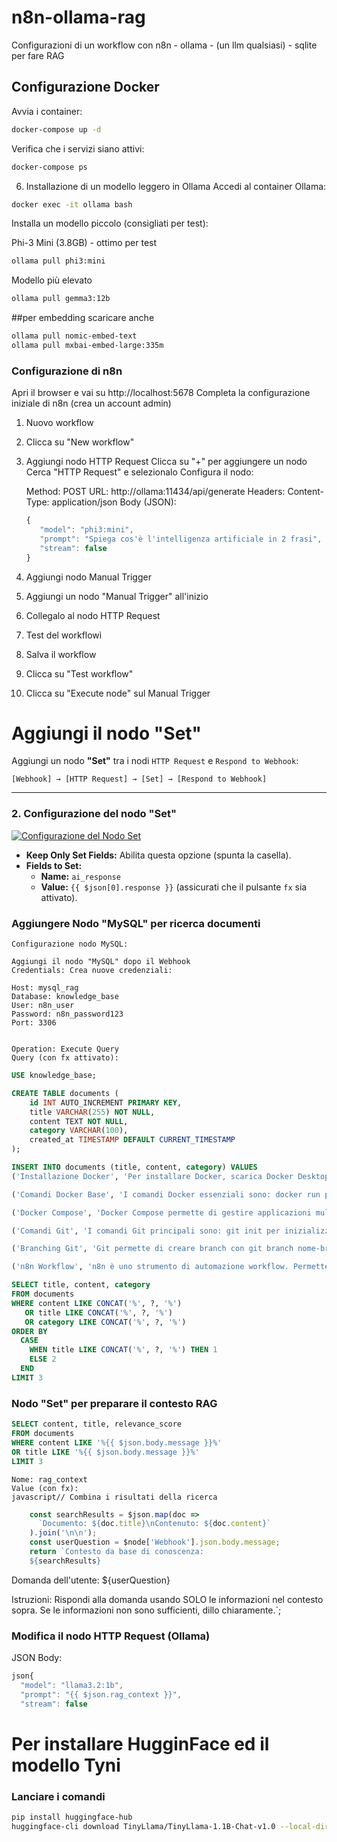 # n8n-ollama-rag
Configurazioni di un workflow con n8n - ollama - (un llm qualsiasi) - sqlite per fare RAG
## Configurazione Docker

Avvia i container:
```bash
docker-compose up -d
```
Verifica che i servizi siano attivi:
```bash
docker-compose ps
```
6. Installazione di un modello leggero in Ollama
Accedi al container Ollama:
```bash
docker exec -it ollama bash
```
Installa un modello piccolo (consigliati per test):

 Phi-3 Mini (3.8GB) - ottimo per test
```bash
ollama pull phi3:mini
```
Modello più elevato
```bash
ollama pull gemma3:12b
```


##per embedding scaricare anche
```bash
ollama pull nomic-embed-text
ollama pull mxbai-embed-large:335m
```
### Configurazione di n8n

Apri il browser e vai su http://localhost:5678
Completa la configurazione iniziale di n8n (crea un account admin)

1. Nuovo workflow
2. Clicca su "New workflow"
3. Aggiungi nodo HTTP Request
    Clicca su "+" per aggiungere un nodo
    Cerca "HTTP Request" e selezionalo
    Configura il nodo:

    Method: POST
    URL: http://ollama:11434/api/generate
    Headers:
    Content-Type: application/json
   Body (JSON):
   ```javascript
   {
      "model": "phi3:mini",
      "prompt": "Spiega cos'è l'intelligenza artificiale in 2 frasi",
      "stream": false
   }
   ```
4. Aggiungi nodo Manual Trigger
5. Aggiungi un nodo "Manual Trigger" all'inizio
6.  Collegalo al nodo HTTP Request
7.  Test del workflowì
8.  Salva il workflow
9.  Clicca su "Test workflow"
10.  Clicca su "Execute node" sul Manual Trigger

# Aggiungi il nodo "Set"

Aggiungi un nodo **"Set"** tra i nodi `HTTP Request` e `Respond to Webhook`:

`[Webhook] → [HTTP Request] → [Set] → [Respond to Webhook]`

---

### 2. Configurazione del nodo "Set"

[![Configurazione del Nodo Set](https://img.shields.io/badge/Nodo_Set-blue?logo=nodedotjs)](https://www.google.com)

* **Keep Only Set Fields:** Abilita questa opzione (spunta la casella).
* **Fields to Set:**
    * **Name:** `ai_response`
    * **Value:** `{{ $json[0].response }}` (assicurati che il pulsante `fx` sia attivato).

### Aggiungere Nodo "MySQL" per ricerca documenti
    Configurazione nodo MySQL:

    Aggiungi il nodo "MySQL" dopo il Webhook
    Credentials: Crea nuove credenziali:
    
    Host: mysql_rag
    Database: knowledge_base
    User: n8n_user
    Password: n8n_password123
    Port: 3306
    
    
    Operation: Execute Query
    Query (con fx attivato):
    
```sql
USE knowledge_base;

CREATE TABLE documents (
    id INT AUTO_INCREMENT PRIMARY KEY,
    title VARCHAR(255) NOT NULL,
    content TEXT NOT NULL,
    category VARCHAR(100),
    created_at TIMESTAMP DEFAULT CURRENT_TIMESTAMP
);

INSERT INTO documents (title, content, category) VALUES 
('Installazione Docker', 'Per installare Docker, scarica Docker Desktop dal sito ufficiale docker.com. Scegli la versione per il tuo sistema operativo e segui la procedura di installazione guidata.', 'docker'),

('Comandi Docker Base', 'I comandi Docker essenziali sono: docker run per eseguire un container, docker build per costruire immagini, docker ps per vedere i container attivi, docker stop per fermare un container.', 'docker'),

('Docker Compose', 'Docker Compose permette di gestire applicazioni multi-container. Usa il file docker-compose.yml per definire i servizi e docker-compose up per avviare tutto insieme.', 'docker'),

('Comandi Git', 'I comandi Git principali sono: git init per inizializzare un repo, git add per staggiare modifiche, git commit per salvare modifiche, git push per caricare su repository remoto.', 'git'),

('Branching Git', 'Git permette di creare branch con git branch nome-branch, switchare con git checkout nome-branch, e unire con git merge. Questo permette sviluppo parallelo.', 'git'),

('n8n Workflow', 'n8n è uno strumento di automazione workflow. Permette di collegare diversi servizi tramite nodi grafici e creare automazioni complesse senza scrivere codice.', 'n8n');
```

```sql
SELECT title, content, category 
FROM documents 
WHERE content LIKE CONCAT('%', ?, '%') 
   OR title LIKE CONCAT('%', ?, '%')
   OR category LIKE CONCAT('%', ?, '%')
ORDER BY 
  CASE 
    WHEN title LIKE CONCAT('%', ?, '%') THEN 1 
    ELSE 2 
  END
LIMIT 3
```

### Nodo "Set" per preparare il contesto RAG
```sql
SELECT content, title, relevance_score 
FROM documents 
WHERE content LIKE '%{{ $json.body.message }}%' 
OR title LIKE '%{{ $json.body.message }}%'
LIMIT 3
```

    Nome: rag_context
    Value (con fx):
    javascript// Combina i risultati della ricerca
```javascript
    const searchResults = $json.map(doc => 
      `Documento: ${doc.title}\nContenuto: ${doc.content}`
    ).join('\n\n');
    const userQuestion = $node['Webhook'].json.body.message;
    return `Contesto da base di conoscenza:
    ${searchResults}
```
Domanda dell'utente: ${userQuestion}

Istruzioni: Rispondi alla domanda usando SOLO le informazioni nel contesto sopra. Se le informazioni non sono sufficienti, dillo chiaramente.`;
### Modifica il nodo HTTP Request (Ollama)
JSON Body:
```javascript
json{
  "model": "llama3.2:1b",
  "prompt": "{{ $json.rag_context }}",
  "stream": false
```

# Per installare HugginFace ed il modello Tyni

### Lanciare i comandi 
```bash
pip install huggingface-hub
huggingface-cli download TinyLlama/TinyLlama-1.1B-Chat-v1.0 --local-dir ./models/TinyLlama-1.1B
```
